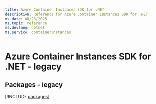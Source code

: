 ```yaml
---
title: Azure Container Instances SDK for .NET
description: Reference for Azure Container Instances SDK for .NET
ms.date: 08/26/2025
ms.topic: reference
ms.devlang: dotnet
ms.service: containerinstances
---
```

# Azure Container Instances SDK for .NET - legacy
## Packages - legacy
[!INCLUDE [packages](container-instances-index.md)]